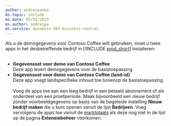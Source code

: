 ```yaml
---
author: andreipanko
ms.topic: include
ms.date: 05/31/2023
ms.author: andreipa
ms.service: dynamics-365-business-central
---
```


Als u de demogegevens voor Contoso Coffee wilt gebruiken, moet u twee apps in het desbetreffende bedrijf in [!INCLUDE [prod_short](../includes/prod_short.md)] installeren:  <br><br>
- **Gegevensset voor demo van Contoso Coffee**  
    Deze app levert demogegevens voor de basistoepassing.  
- **Gegevensset voor demo van Contoso Coffee (land-id)**  
    Deze app voegt landspecifieke inhoud toe bovenop de basistoepassing.
<br><br>
Voeg de apps toe aan een leeg bedrijf in een betaald abonnement of als onderdeel van een proefperiode. Maak bijvoorbeeld een nieuw bedrijf zonder voorbeeldgegevens op basis van de begeleide instelling **Nieuw bedrijf maken** die u kunt openen vanuit de lijst **Bedrijven**. Voeg vervolgens de apps toe vanuit de [marktplaats](../ui-extensions-install-uninstall.md#install) als deze nog niet in de lijst op de pagina **Extensiebeheer** voorkomen.  
